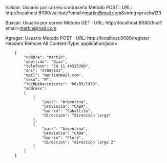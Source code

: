 Validar: Usuario por correo:contraseña
Metodo POST : URL: http://localhost:8080/validate?email=martin@mail.com&string=prueba123

Buscar: Usuario por correo
Metodo GET : URL: http://localhost:8080/find?email=martin@mail.com

Agregar: Usuario
Metodo POST : URL: http://localhost:8080/register
Headers Remove All
Content-Type: application/json×

        {
            "nombre": "Martin",
            "apellido": "Diaz",
            "telefono": "54 11 44315780",
            "dni": "27093141",
            "mail": "martin@mail.com",
            "sexo": "M",
            "fechDeNacimiento": "06/03/1979",
            "address":
            [
                {
                    "pais": "Argentina",
                    "provincia": "CABA",
                    "barrio": "Caballito",
                    "direccion": "direccion larga"
                },
                {
                    "pais": "Argentina",
                    "provincia": "CABA",
                    "barrio": "Flore",
                    "direccion": "direccion larga 2"
                }
            ]
        }







